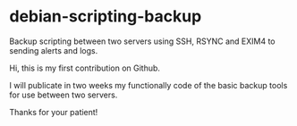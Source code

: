 # debian-scripting-backup
Backup scripting between two servers using SSH, RSYNC and EXIM4 to sending alerts and logs.

Hi, this is my first contribution on Github.

I will publicate in two weeks my functionally code of the basic backup tools for use between two servers.

Thanks for your patient!
